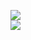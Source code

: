 [![](https://img.shields.io/badge/Made%20With-Github%20Spray-lightgrey.svg?style=for-the-badge&logo=github)](https://github.com/Annihil/github-spray#1440)  
[![](https://i.imgur.com/2DrTn0Z.gif)](https://github.com/Annihil/github-spray)